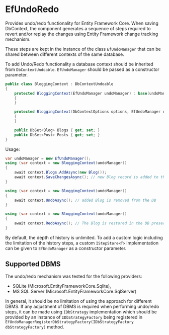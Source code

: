 # EfUndoRedo
Provides undo/redo functionality for Entity Framework Core. When saving DbContext, the component generates a sequence of steps required to revert and/or replay the changes using Entity Framework change tracking mechanism.

These steps are kept in the instance of the class ``EfUndoManager`` that can be shared between different contexts of the same database.

To add Undo/Redo functionality a database context should be inherited from ``DbContextUndoable``. ``EfUndoManager`` should be passed as a constructor parameter. 

```c#
public class BloggingContext : DbContextUndoable
{
    protected BloggingContext(EfUndoManager undoManager) : base(undoManager)
    {
    }

    protected BloggingContext(DbContextOptions options, EfUndoManager undoManager) : base(options, undoManager)
    {
    }

    public DbSet<Blog> Blogs { get; set; }
    public DbSet<Post> Posts { get; set; }
}
```

Usage:
```c#
var undoManager = new EfUndoManager();
using (var context = new BloggingContext(undoManager))
{
    await context.Blogs.AddAsync(new Blog());
    await context.SaveChangesAsync(); // new Blog record is added to the DB, new undo step is stored 
}

using (var context = new BloggingContext(undoManager))
{
    await context.UndoAsync(); // added Blog is removed from the DB
}

using (var context = new BloggingContext(undoManager))
{
    await context.RedoAsync(); // The Blog is restored in the DB preserving the primary key
}
```

By default, the depth of history is unlimited. To add a custom logic including the limitation of the history steps, a custom ``IStepStore<T>`` implementation can be given to ``EfUndoManager`` as a constructor parameter.

## Supported DBMS
The undo/redo mechanism was tested for the following providers: 
- SQLite (Microsoft.EntityFrameworkCore.Sqlite),
- MS SQL Server (Microsoft.EntityFrameworkCore.SqlServer)

In general, it should be no limitation of using the approach for different DBMS. If any adjustment of DBMS is required when performing undo/redo steps, it can be made using ``IDbStrategy`` implementation which should be provided by an instance of ``IDbStrategyFactory`` being registered in ``EfUndoManagerRegisterDbStrategyFactory(IDbStrategyFactory dbStrategyFactory)`` method.